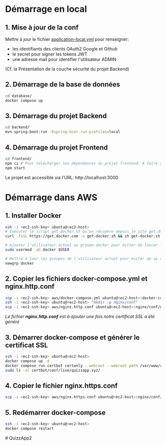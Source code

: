 # Démarrage en local

## 1. Mise à jour de la conf

Mettre à jour le fichier [application-local.yml](backend/src/main/resources/application-local.yml) pour renseigner: 

- les identifiants des clients OAuth2 Google et Github 
- le secret pour signer les tokens JWT
- une adresse mail pour identifier l'utilisateur ADMIN

(Cf. la Présentation de la couche sécurité du projet Backend)

## 2. Démarrage de la base de données

```sh
cd database/
docker compose up
```

## 3. Démarrage du projet Backend

```sh
cd backend/
mvn spring-boot:run -Dspring-boot.run.profiles=local
```

## 4. Démarrage du projet Frontend

```sh
cd frontend/
npm ci # Pour télécharger les dépendances du projet frontend. A faire uniquement la première fois.
npm start
```

Le projet est accessible via l'URL: http://localhost:3000

# Démarrage dans AWS

## 1. Installer Docker

```sh
ssh -i <ec2-ssh-key> ubuntu@<ec2-host>
# Exécuter le script get-docker.sh qu’on récupère depuis le site get.docker.com
curl -fsSL https://get.docker.com -o get-docker.sh && sh get-docker.sh

# Ajouter l'utilisateur actuel au groupe docker pour éviter de lancer les commandes docker avec sudo
sudo usermod -aG docker $USER

# Mettre à jour les groupes de l'utilisateur actuel pour éviter de se reconnecter
newgrp docker 
```

## 2. Copier les fichiers docker-compose.yml et nginx.http.conf

```sh
scp -i <ec2-ssh-key> aws/docker-compose.yml ubuntu@<ec2-host>:docker-compose.yml
ssh -i <ec2-ssh-key> ubuntu@<ec2-host> "mkdir -p nginx/conf"
scp -i <ec2-ssh-key> aws/nginx.http.conf ubuntu@<ec2-host>:nginx/conf/nginx.http.conf
```

*Le fichier **nginx.http.conf** est à ajouter une fois notre certificat SSL a été généré*

## 3. Démarrer docker-compose et générer le certificat SSL

```sh
ssh -i <ec2-ssh-key> ubuntu@<ec2-host>
docker compose up -d
docker compose run certbot certonly --webroot --webroot-path /var/www/certbot/ -d quizzapp.xyz
sudo ls -al certbot/conf/live/quizzapp.xyz/
```

## 4. Copier le fichier nginx.https.conf

```sh
scp -i <ec2-ssh-key> aws/nginx.https.conf ubuntu@<ec2-host>:nginx/conf/nginx.https.conf
```

## 5. Redémarrer docker-compose

```sh
ssh -i <ec2-ssh-key> ubuntu@<ec2-host>
docker compose restart
```

#   Q u i z z A p p 2  
 